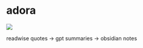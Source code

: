 # adora

![](https://i.pinimg.com/originals/2f/8e/ae/2f8eaec947e7d3e94d424061dc96ff7e.jpg)

readwise quotes -> gpt summaries -> obsidian notes
